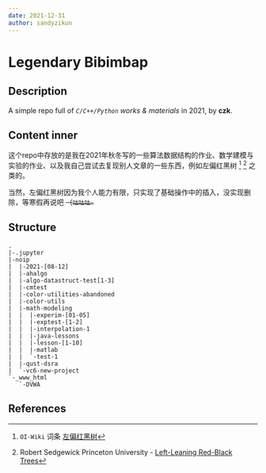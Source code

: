 ```yaml
---
date: 2021-12-31
author: sandyzikun
---
```


# Legendary Bibimbap

## Description

A simple repo full of *`C/C++/Python` works & materials* in 2021, by **czk**.

## Content inner

这个repo中存放的是我在2021年秋冬写的一些算法数据结构的作业、数学建模与实验的作业、以及我自己尝试去复现别人文章的一些东西，例如左偏红黑树 [^1] [^2] 之类的。

当然，左偏红黑树因为我个人能力有限，只实现了基础操作中的插入，没实现删除，等寒假再说吧 ~~（`咕咕咕~`~~

## Structure

```
.
|-.jupyter
|-noip
|  |-2021-[08-12]
|  |-ahalgo
|  |-algo-datastruct-test[1-3]
|  |-cmtest
|  |-color-utilities-abandoned
|  |-color-utils
|  |-math-modeling
|  |  |-experim-[01-05]
|  |  |-exptest-[1-2]
|  |  |-interpolation-1
|  |  |-java-lessons
|  |  |-lesson-[1-10]
|  |  |-matlab
|  |  `-test-1
|  |-qust-dsra
|  `-vc6-new-project
`-_www_html
   `-DVWA
```

## References

[^1]: `OI-Wiki` 词条 [左偏红黑树](https://oi-wiki.org/ds/llrbt/)
[^2]: Robert Sedgewick Princeton University - [Left-Leaning Red-Black Trees](https://www.cs.princeton.edu/~rs/talks/LLRB/RedBlack.pdf)
